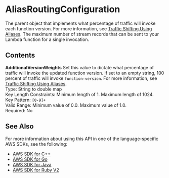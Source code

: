 # AliasRoutingConfiguration<a name="API_AliasRoutingConfiguration"></a>

The parent object that implements what percentage of traffic will invoke each function version\. For more information, see [Traffic Shifting Using Aliases](lambda-traffic-shifting-using-aliases.md)\. The maximum number of stream records that can be sent to your Lambda function for a single invocation\. 

## Contents<a name="API_AliasRoutingConfiguration_Contents"></a>

 **AdditionalVersionWeights**   <a name="SSS-Type-AliasRoutingConfiguration-AdditionalVersionWeights"></a>
Set this value to dictate what percentage of traffic will invoke the updated function version\. If set to an empty string, 100 percent of traffic will invoke `function-version`\. For more information, see [Traffic Shifting Using Aliases](lambda-traffic-shifting-using-aliases.md)\.  
Type: String to double map  
Key Length Constraints: Minimum length of 1\. Maximum length of 1024\.  
Key Pattern: `[0-9]+`   
Valid Range: Minimum value of 0\.0\. Maximum value of 1\.0\.  
Required: No

## See Also<a name="API_AliasRoutingConfiguration_SeeAlso"></a>

For more information about using this API in one of the language\-specific AWS SDKs, see the following:
+  [AWS SDK for C\+\+](https://docs.aws.amazon.com/goto/SdkForCpp/lambda-2015-03-31/AliasRoutingConfiguration) 
+  [AWS SDK for Go](https://docs.aws.amazon.com/goto/SdkForGoV1/lambda-2015-03-31/AliasRoutingConfiguration) 
+  [AWS SDK for Java](https://docs.aws.amazon.com/goto/SdkForJava/lambda-2015-03-31/AliasRoutingConfiguration) 
+  [AWS SDK for Ruby V2](https://docs.aws.amazon.com/goto/SdkForRubyV2/lambda-2015-03-31/AliasRoutingConfiguration) 